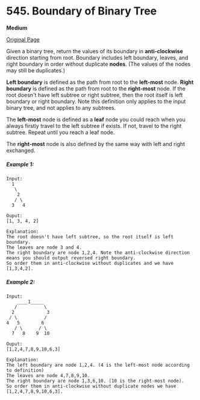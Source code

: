 # 545. Boundary of Binary Tree

**Medium**

[Original Page](https://leetcode.com/problems/boundary-of-binary-tree/)

Given a binary tree, return the values of its boundary in __anti-clockwise__ direction starting from root. Boundary includes left boundary, leaves, and right boundary in order without duplicate __nodes__.  (The values of the nodes may still be duplicates.)

__Left boundary__ is defined as the path from root to the __left-most__ node. __Right boundary__ is defined as the path from root to the __right-most__ node. If the root doesn't have left subtree or right subtree, then the root itself is left boundary or right boundary. Note this definition only applies to the input binary tree, and not applies to any subtrees.

The __left-most__ node is defined as a __leaf__ node you could reach when you always firstly travel to the left subtree if exists. If not, travel to the right subtree. Repeat until you reach a leaf node.

The __right-most__ node is also defined by the same way with left and right exchanged.

##### Example 1:
```
Input:
  1
   \
    2
   / \
  3   4

Ouput:
[1, 3, 4, 2]

Explanation:
The root doesn't have left subtree, so the root itself is left boundary.
The leaves are node 3 and 4.
The right boundary are node 1,2,4. Note the anti-clockwise direction means you should output reversed right boundary.
So order them in anti-clockwise without duplicates and we have [1,3,4,2].
```

##### Example 2: 
```
Input:
    ____1_____
   /          \
  2            3
 / \          / 
4   5        6   
   / \      / \
  7   8    9  10  
       
Ouput:
[1,2,4,7,8,9,10,6,3]

Explanation:
The left boundary are node 1,2,4. (4 is the left-most node according to definition)
The leaves are node 4,7,8,9,10.
The right boundary are node 1,3,6,10. (10 is the right-most node).
So order them in anti-clockwise without duplicate nodes we have [1,2,4,7,8,9,10,6,3].
```
